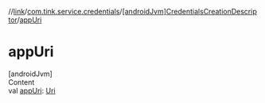 //[link](../../index.md)/[com.tink.service.credentials](../index.md)/[[androidJvm]CredentialsCreationDescriptor](index.md)/[appUri](app-uri.md)



# appUri  
[androidJvm]  
Content  
val [appUri](app-uri.md): [Uri](https://developer.android.com/reference/kotlin/android/net/Uri.html)  



